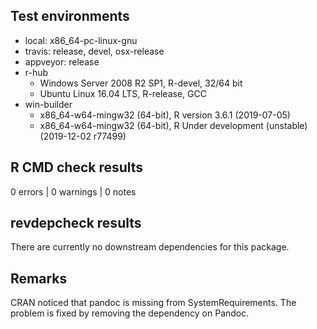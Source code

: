 ## Test environments

- local: x86_64-pc-linux-gnu
- travis: release, devel, osx-release
- appveyor: release
- r-hub
    - Windows Server 2008 R2 SP1, R-devel, 32/64 bit
    - Ubuntu Linux 16.04 LTS, R-release, GCC
- win-builder
    - x86_64-w64-mingw32 (64-bit), R version 3.6.1 (2019-07-05)
    - x86_64-w64-mingw32 (64-bit), R Under development (unstable) (2019-12-02 r77499)

## R CMD check results

0 errors | 0 warnings | 0 notes

## revdepcheck results

There are currently no downstream dependencies for this package.

## Remarks

CRAN noticed that pandoc is missing from SystemRequirements.
The problem is fixed by removing the dependency on Pandoc.
